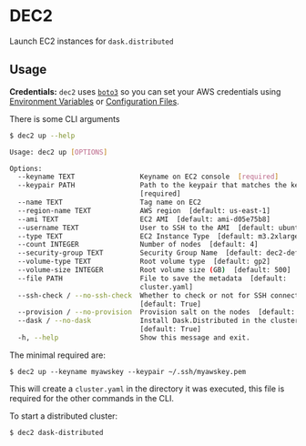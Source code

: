# DEC2

Launch EC2 instances for `dask.distributed`


## Usage

**Credentials:** `dec2` uses [`boto3`](http://boto3.readthedocs.io/en/latest/index.html) so you can set your AWS credentials using [Environment
Variables](http://boto3.readthedocs.io/en/latest/guide/configuration.html#environment-variables)
or [Configuration Files](http://boto3.readthedocs.io/en/latest/guide/configuration.html#configuration-files).

There is some CLI arguments
```bash
$ dec2 up --help

Usage: dec2 up [OPTIONS]

Options:
  --keyname TEXT                Keyname on EC2 console  [required]
  --keypair PATH                Path to the keypair that matches the keyname
                                [required]
  --name TEXT                   Tag name on EC2
  --region-name TEXT            AWS region  [default: us-east-1]
  --ami TEXT                    EC2 AMI  [default: ami-d05e75b8]
  --username TEXT               User to SSH to the AMI  [default: ubuntu]
  --type TEXT                   EC2 Instance Type  [default: m3.2xlarge]
  --count INTEGER               Number of nodes  [default: 4]
  --security-group TEXT         Security Group Name  [default: dec2-default]
  --volume-type TEXT            Root volume type  [default: gp2]
  --volume-size INTEGER         Root volume size (GB)  [default: 500]
  --file PATH                   File to save the metadata  [default:
                                cluster.yaml]
  --ssh-check / --no-ssh-check  Whether to check or not for SSH connection
                                [default: True]
  --provision / --no-provision  Provision salt on the nodes  [default: True]
  --dask / --no-dask            Install Dask.Distributed in the cluster
                                [default: True]
  -h, --help                    Show this message and exit.
```

The minimal required are:

```
$ dec2 up --keyname myawskey --keypair ~/.ssh/myawskey.pem
```

This will create a `cluster.yaml` in the directory it was executed, this file is required for the other commands in the CLI.

To start a distributed cluster:

```
$ dec2 dask-distributed
```
